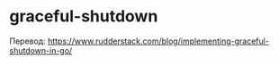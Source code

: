 # graceful-shutdown

Перевод: https://www.rudderstack.com/blog/implementing-graceful-shutdown-in-go/
